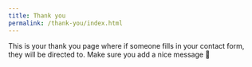 ```yaml
---
title: Thank you
permalink: /thank-you/index.html
---
```


This is your thank you page where if someone fills in your contact form, they will be directed to. Make sure you add a nice message 🙂
